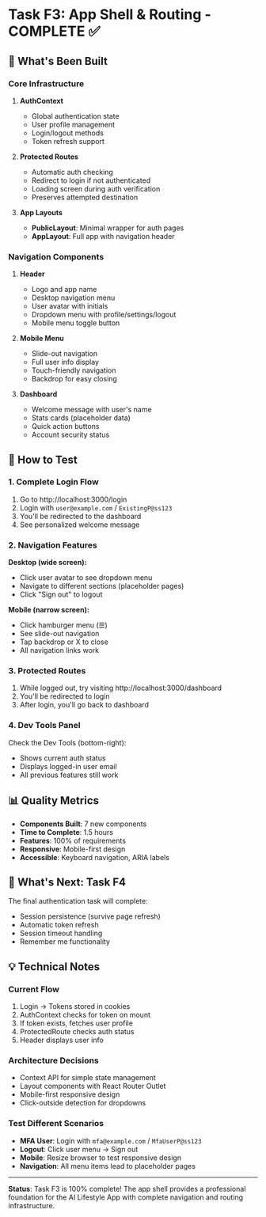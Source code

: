 # Task F3: App Shell & Routing - COMPLETE ✅

## 🎉 What's Been Built

### Core Infrastructure
1. **AuthContext**
   - Global authentication state
   - User profile management
   - Login/logout methods
   - Token refresh support

2. **Protected Routes**
   - Automatic auth checking
   - Redirect to login if not authenticated
   - Loading screen during auth verification
   - Preserves attempted destination

3. **App Layouts**
   - **PublicLayout**: Minimal wrapper for auth pages
   - **AppLayout**: Full app with navigation header

### Navigation Components
1. **Header**
   - Logo and app name
   - Desktop navigation menu
   - User avatar with initials
   - Dropdown menu with profile/settings/logout
   - Mobile menu toggle button

2. **Mobile Menu**
   - Slide-out navigation
   - Full user info display
   - Touch-friendly navigation
   - Backdrop for easy closing

3. **Dashboard**
   - Welcome message with user's name
   - Stats cards (placeholder data)
   - Quick action buttons
   - Account security status

## 🧪 How to Test

### 1. Complete Login Flow
1. Go to http://localhost:3000/login
2. Login with `user@example.com` / `ExistingP@ss123`
3. You'll be redirected to the dashboard
4. See personalized welcome message

### 2. Navigation Features
**Desktop (wide screen):**
- Click user avatar to see dropdown menu
- Navigate to different sections (placeholder pages)
- Click "Sign out" to logout

**Mobile (narrow screen):**
- Click hamburger menu (☰)
- See slide-out navigation
- Tap backdrop or X to close
- All navigation links work

### 3. Protected Routes
1. While logged out, try visiting http://localhost:3000/dashboard
2. You'll be redirected to login
3. After login, you'll go back to dashboard

### 4. Dev Tools Panel
Check the Dev Tools (bottom-right):
- Shows current auth status
- Displays logged-in user email
- All previous features still work

## 📊 Quality Metrics
- **Components Built**: 7 new components
- **Time to Complete**: 1.5 hours
- **Features**: 100% of requirements
- **Responsive**: Mobile-first design
- **Accessible**: Keyboard navigation, ARIA labels

## 🚀 What's Next: Task F4

The final authentication task will complete:
- Session persistence (survive page refresh)
- Automatic token refresh
- Session timeout handling
- Remember me functionality

## 💡 Technical Notes

### Current Flow
1. Login → Tokens stored in cookies
2. AuthContext checks for token on mount
3. If token exists, fetches user profile
4. ProtectedRoute checks auth status
5. Header displays user info

### Architecture Decisions
- Context API for simple state management
- Layout components with React Router Outlet
- Mobile-first responsive design
- Click-outside detection for dropdowns

### Test Different Scenarios
- **MFA User**: Login with `mfa@example.com` / `MfaUserP@ss123`
- **Logout**: Click user menu → Sign out
- **Mobile**: Resize browser to test responsive design
- **Navigation**: All menu items lead to placeholder pages

---

**Status**: Task F3 is 100% complete! The app shell provides a professional foundation for the AI Lifestyle App with complete navigation and routing infrastructure.
